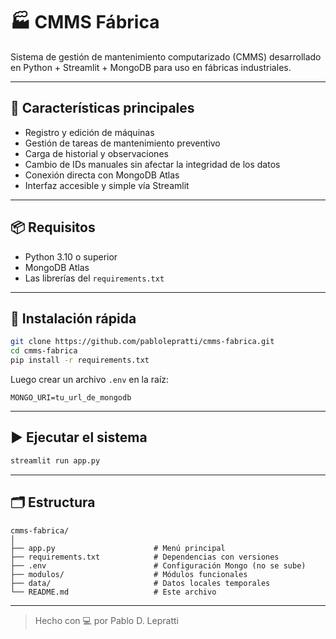 # 🏭 CMMS Fábrica

Sistema de gestión de mantenimiento computarizado (CMMS) desarrollado en Python + Streamlit + MongoDB para uso en fábricas industriales.

---

## 🚀 Características principales

- Registro y edición de máquinas
- Gestión de tareas de mantenimiento preventivo
- Carga de historial y observaciones
- Cambio de IDs manuales sin afectar la integridad de los datos
- Conexión directa con MongoDB Atlas
- Interfaz accesible y simple vía Streamlit

---

## 📦 Requisitos

- Python 3.10 o superior
- MongoDB Atlas
- Las librerías del `requirements.txt`

---

## 🔧 Instalación rápida

```bash
git clone https://github.com/pablolepratti/cmms-fabrica.git
cd cmms-fabrica
pip install -r requirements.txt
```

Luego crear un archivo `.env` en la raíz:

```
MONGO_URI=tu_url_de_mongodb
```

---

## ▶️ Ejecutar el sistema

```bash
streamlit run app.py
```

---

## 🗂️ Estructura

```
cmms-fabrica/
│
├── app.py                      # Menú principal
├── requirements.txt            # Dependencias con versiones
├── .env                        # Configuración Mongo (no se sube)
├── modulos/                    # Módulos funcionales
├── data/                       # Datos locales temporales
└── README.md                   # Este archivo
```

---

> Hecho con 💻 por Pablo D. Lepratti